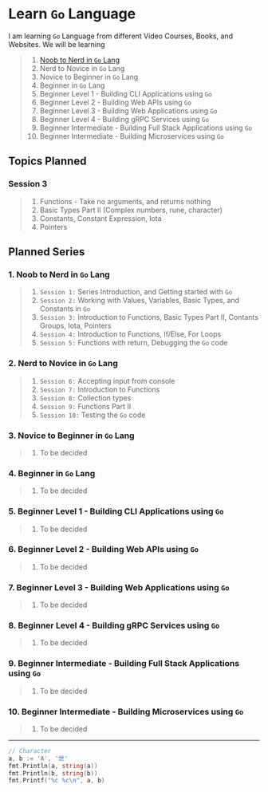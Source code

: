 # Learn `Go` Language

I am learning `Go` Language from different Video Courses, Books, and Websites. We will be learning

> 1. [Noob to Nerd in `Go` Lang](#1-noob-to-nerd-in-go-lang)
> 1. Nerd to Novice in `Go` Lang
> 1. Novice to Beginner in `Go` Lang
> 1. Beginner in `Go` Lang
> 1. Beginner Level 1 - Building CLI Applications using `Go`
> 1. Beginner Level 2 - Building Web APIs using `Go`
> 1. Beginner Level 3 - Building Web Applications using `Go`
> 1. Beginner Level 4 - Building gRPC Services using `Go`
> 1. Beginner Intermediate - Building Full Stack Applications using `Go`
> 1. Beginner Intermediate - Building Microservices using `Go`

## Topics Planned

### Session 3

> 1. Functions - Take no arguments, and returns nothing
> 1. Basic Types Part II (Complex numbers, rune, character)
> 1. Constants, Constant Expression, Iota
> 1. Pointers

## Planned Series

### 1. Noob to Nerd in `Go` Lang

>1. `Session 1:` Series Introduction, and Getting started with `Go`
>1. `Session 2:` Working with Values, Variables, Basic Types, and Constants in `Go`
>1. `Session 3:` Introduction to Functions, Basic Types Part II, Contants Groups, Iota, Pointers
>1. `Session 4:` Introduction to Functions, If/Else, For Loops
>1. `Session 5:` Functions with return, Debugging the `Go` code

### 2. Nerd to Novice in `Go` Lang

>1. `Session 6:` Accepting input from console
>1. `Session 7:` Introduction to Functions
>1. `Session 8:` Collection types
>1. `Session 9:` Functions Part II
>1. `Session 10:` Testing the `Go` code

### 3. Novice to Beginner in `Go` Lang

>1. To be decided

### 4. Beginner in `Go` Lang

>1. To be decided

### 5. Beginner Level 1 - Building CLI Applications using `Go`

>1. To be decided

### 6. Beginner Level 2 - Building Web APIs using `Go`

>1. To be decided

### 7. Beginner Level 3 - Building Web Applications using `Go`

>1. To be decided

### 8. Beginner Level 4 - Building gRPC Services using `Go`

>1. To be decided

### 9. Beginner Intermediate - Building Full Stack Applications using `Go`

>1. To be decided

### 10. Beginner Intermediate - Building Microservices using `Go`

>1. To be decided

---

```go
// Character
a, b := 'A', '世'
fmt.Println(a, string(a))
fmt.Println(b, string(b))
fmt.Printf("%c %c\n", a, b)
```